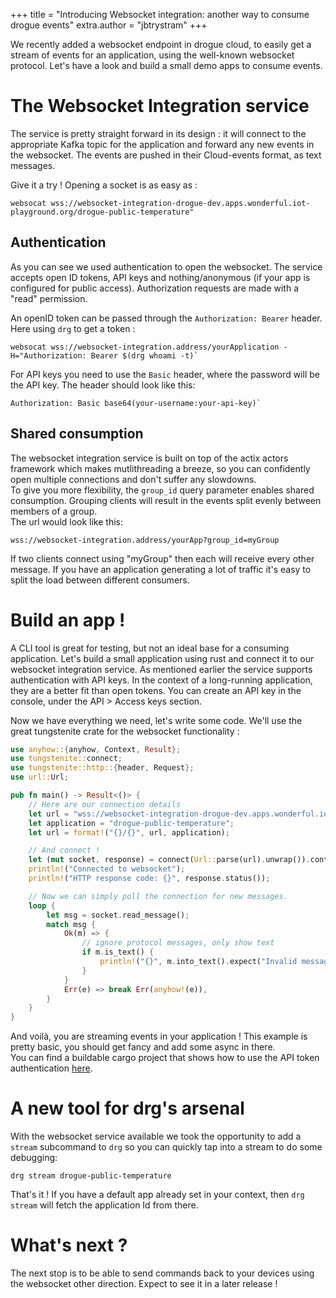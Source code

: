 +++
title = "Introducing Websocket integration: another way to consume drogue events"
extra.author = "jbtrystram"
+++

We recently added a websocket endpoint in drogue cloud, to easily get a stream of events for an application, using the well-known websocket protocol.
Let's have a look and build a small demo apps to consume events. 

<!-- more -->

# The Websocket Integration service

The service is pretty straight forward in its design : it will connect to the appropriate Kafka topic for the application 
and forward any new events in the websocket. The events are pushed in their Cloud-events format, as text messages.

Give it a try ! Opening a socket is as easy as : 
```shell
websocat wss://websocket-integration-drogue-dev.apps.wonderful.iot-playground.org/drogue-public-temperature"
```

## Authentication

As you can see we used authentication to open the websocket. The service accepts open ID tokens, API keys and nothing/anonymous (if your app is configured for public access).
Authorization requests are made with a "read" permission.

An openID token can be passed through the `Authorization: Bearer` header. Here using `drg` to get a token : 
``` 
websocat wss://websocket-integration.address/yourApplication -H="Authorization: Bearer $(drg whoami -t)`
```

For API keys you need to use the `Basic` header, where the password will be the API key. The header should look like this: 
```
Authorization: Basic base64(your-username:your-api-key)`
```

## Shared consumption
The websocket integration service is built on top of the actix actors framework which makes mutlithreading a breeze, 
so you can confidently open multiple connections and don't suffer any slowdowns. \
To give you more flexibility, the `group_id` query parameter enables shared consumption.
Grouping clients will result in the events split evenly between members of a group. \
The url would look like this:
 ```shell
 wss://websocket-integration.address/yourApp?group_id=myGroup
 ```
If two clients connect using "myGroup" then each will receive every other message. 
If you have an application generating a lot of traffic it's easy to split the load between different consumers.

# Build an app !

A CLI tool is great for testing, but not an ideal base for a consuming application.
Let's build a small application using rust and connect it to our websocket integration service. 
As mentioned earlier the service supports authentication with API keys. In the context of a long-running application, 
they are a better fit than open tokens. You can create an API key in the console, under the API > Access keys section.

Now we have everything we need, let's write some code. We'll use the great tungstenite crate for the websocket functionality :
```rust
use anyhow::{anyhow, Context, Result};
use tungstenite::connect;
use tungstenite::http::{header, Request};
use url::Url;

pub fn main() -> Result<()> {
    // Here are our connection details
    let url = "wss://websocket-integration-drogue-dev.apps.wonderful.iot-playground.org";
    let application = "drogue-public-temperature";
    let url = format!("{}/{}", url, application);

    // And connect !
    let (mut socket, response) = connect(Url::parse(url).unwrap()).context("Error connecting to the Websocket endpoint:")?;
    println!("Connected to websocket");
    println!("HTTP response code: {}", response.status());

    // Now we can simply poll the connection for new messages.
    loop {
        let msg = socket.read_message();
        match msg {
            Ok(m) => {
                // ignore protocol messages, only show text
                if m.is_text() {
                    println!("{}", m.into_text().expect("Invalid message"));
                }
            }
            Err(e) => break Err(anyhow!(e)),
        }
    }
}
```
And voilà, you are streaming events in your application ! This example is pretty basic, you should get fancy and add some async in there. \
You can find a buildable cargo project that shows how to use the API token authentication [here](example-app/).


# A new tool for drg's arsenal

With the websocket service available we took the opportunity to add a `stream` subcommand to `drg` so you can quickly tap into a stream to do some debugging: 
```
drg stream drogue-public-temperature
```
That's it ! If you have a default app already set in your context, then `drg stream` will fetch the application Id from there.


# What's next ? 

The next stop is to be able to send commands back to your devices using the websocket other direction.
Expect to see it in a later release ! 

